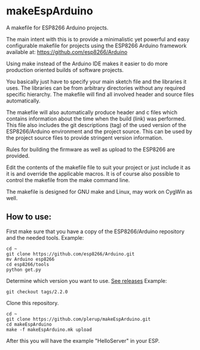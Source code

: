 # makeEspArduino
A makefile for ESP8266 Arduino projects.

The main intent with this is to provide a minimalistic yet powerful and easy configurable
makefile for projects using the ESP8266 Arduino framework available at: https://github.com/esp8266/Arduino

Using make instead of the Arduino IDE makes it easier to do more production oriented builds of software projects.

You basically just have to specify your main sketch file and the libraries it uses. The libraries can be from arbitrary
directories without any required specific hierarchy. The makefile will find all involved header and source files automatically.

The makefile will also automatically produce header and c files which contains information about the time when the build (link)
was performed. This file also includes the git descriptions (tag) of the used version of the ESP8266/Arduino environment and the project source.
This can be used by the project source files to provide stringent version information.

Rules for building the firmware as well as upload to the ESP8266 are provided.

Edit the contents of the makefile file to suit your project or just include it as it is and override the applicable macros.
It is of course also possible to control the makefile from the make command line.

The makefile is designed for GNU make and Linux, may work on CygWin as well.

## How to use:

First make sure that you have a copy of the ESP8266/Arduino repository and the needed tools.
Example:

    cd ~
    git clone https://github.com/esp8266/Arduino.git
    mv Arduino esp8266
    cd esp8266/tools
    python get.py

Determine which version you want to use. [See releases](https://github.com/esp8266/Arduino/releases) Example:

    git checkout tags/2.2.0

Clone this repository.

    cd ~
    git clone https://github.com/plerup/makeEspArduino.git
    cd makeEspArduino
    make -f makeEspArduino.mk upload

After this you will have the example "HelloServer" in your ESP.

